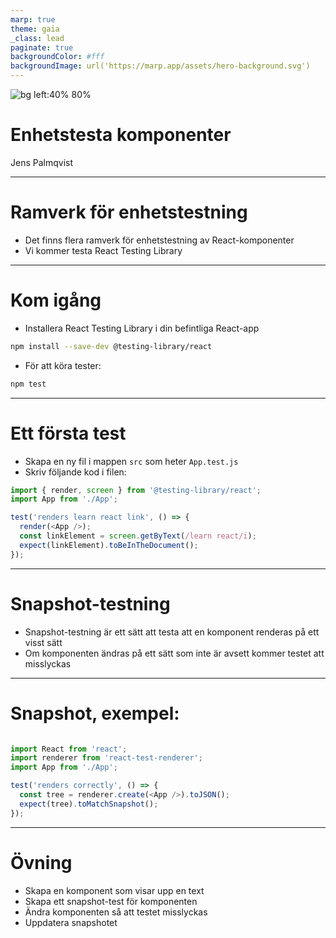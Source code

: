 ```yaml
---
marp: true
theme: gaia
_class: lead
paginate: true
backgroundColor: #fff
backgroundImage: url('https://marp.app/assets/hero-background.svg')
---
```


![bg left:40% 80%](../../Customization/iths-logo.png)

# Enhetstesta komponenter

Jens Palmqvist

---

# Ramverk för enhetstestning

- Det finns flera ramverk för enhetstestning av React-komponenter
- Vi kommer testa React Testing Library
  
---

# Kom igång

- Installera React Testing Library i din befintliga React-app

```sh
npm install --save-dev @testing-library/react
```

- För att köra tester:

```sh
npm test
```

---

# Ett första test

- Skapa en ny fil i mappen `src` som heter `App.test.js`
- Skriv följande kod i filen:

```js
import { render, screen } from '@testing-library/react';
import App from './App';

test('renders learn react link', () => {
  render(<App />);
  const linkElement = screen.getByText(/learn react/i);
  expect(linkElement).toBeInTheDocument();
});
```

---

# Snapshot-testning

- Snapshot-testning är ett sätt att testa att en komponent renderas på ett visst sätt
- Om komponenten ändras på ett sätt som inte är avsett kommer testet att misslyckas

---

# Snapshot, exempel:

```js

import React from 'react';
import renderer from 'react-test-renderer';
import App from './App';

test('renders correctly', () => {
  const tree = renderer.create(<App />).toJSON();
  expect(tree).toMatchSnapshot();
});
```

---

# Övning

- Skapa en komponent som visar upp en text
- Skapa ett snapshot-test för komponenten
- Ändra komponenten så att testet misslyckas
- Uppdatera snapshotet